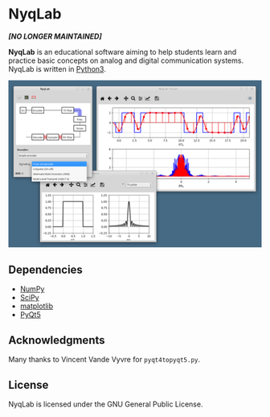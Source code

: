 # NyqLab

***[NO LONGER MAINTAINED]***

**NyqLab** is an educational software aiming to help students learn and practice basic concepts on analog and digital communication systems.  NyqLab is written in [Python3](http://www.python.org/).

![NyqLab screenshot](/media/screenshot.png)

## Dependencies
* [NumPy](http://www.numpy.org/)
* [SciPy](http://www.scipy.org/)
* [matplotlib](http://matplotlib.org/)
* [PyQt5](http://www.riverbankcomputing.com/software/pyqt/)

## Acknowledgments

Many thanks to Vincent Vande Vyvre for `pyqt4topyqt5.py`.

## License

NyqLab is licensed under the GNU General Public License.
